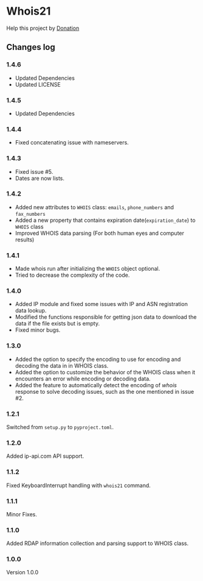 Whois21
=====

Help this project by [Donation](DONATE.md)

Changes log
-----------

### 1.4.6

+ Updated Dependencies
+ Updated LICENSE

### 1.4.5

+ Updated Dependencies

### 1.4.4

+ Fixed concatenating issue with nameservers.

### 1.4.3

+ Fixed issue #5.
+ Dates are now lists.

### 1.4.2

+ Added new attributes to `WHOIS` class: `emails`, `phone_numbers` and `fax_numbers`
+ Added a new property that contains expiration date(`expiration_date`) to `WHOIS` class
+ Improved WHOIS data parsing (For both human eyes and computer results)

### 1.4.1

+ Made whois run after initializing the `WHOIS` object optional.
+ Tried to decrease the complexity of the code.

### 1.4.0

+ Added IP module and fixed some issues with IP and ASN registration data lookup.
+ Modified the functions responsible for getting json data to download the data if the 
  file exists but is empty.
+ Fixed minor bugs.

### 1.3.0

+ Added the option to specify the encoding to use for encoding and decoding the data in 
  in WHOIS class.
+ Added the option to customize the behavior of the WHOIS class when it encounters an 
  error while encoding or decoding data.
+ Added the feature to automatically detect the encoding of _whois_ response to solve
  decoding issues, such as the one mentioned in issue #2.

### 1.2.1

Switched from `setup.py` to `pyproject.toml`.

### 1.2.0

Added ip-api.com API support.

### 1.1.2

Fixed KeyboardInterrupt handling with `whois21` command.

### 1.1.1

Minor Fixes.

### 1.1.0

Added RDAP information collection and parsing support to WHOIS class.

### 1.0.0

Version 1.0.0
